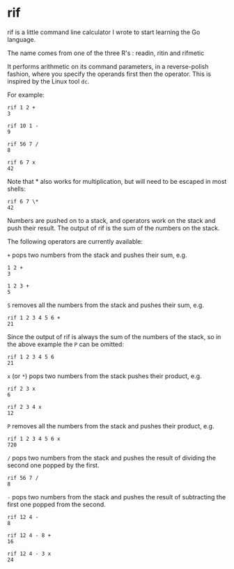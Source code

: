 # rif
rif is a little command line calculator I wrote to start learning the Go language.

The name comes from one of the three R's : readin, ritin and rifmetic

It performs arithmetic on its command parameters, in a reverse-polish fashion, where you specify the operands first then the operator. This is inspired by the Linux tool `dc`.

For example:

    rif 1 2 +
    3

    rif 10 1 -
    9

    rif 56 7 /
    8

    rif 6 7 x
    42

Note that * also works for multiplication, but will need to be escaped in most shells:

    rif 6 7 \*
    42

Numbers are pushed on to a stack, and operators work on the stack and push their result. The output of rif is the sum of the numbers on the stack.


The following operators are currently available:

`+` pops two numbers from the stack and pushes their sum, e.g.

    1 2 +
    3

    1 2 3 +
    5

`S` removes all the numbers from the stack and pushes their sum, e.g.

    rif 1 2 3 4 5 6 +
    21

Since the output of rif is always the sum of the numbers of the stack, so in the above example the `P` can be omitted:

    rif 1 2 3 4 5 6
    21


`x` (or `*`) pops two numbers from the stack pushes their product, e.g.

    rif 2 3 x
    6

    rif 2 3 4 x
    12

`P` removes all the numbers from the stack and pushes their product, e.g.

    rif 1 2 3 4 5 6 x
    720

`/` pops two numbers from the stack and pushes the result of dividing the second one popped by the first.

    rif 56 7 /
    8

`-` pops two numbers from the stack and pushes the result of subtracting the first one popped from the second.

    rif 12 4 -
    8

    rif 12 4 - 8 +
    16

    rif 12 4 - 3 x
    24
